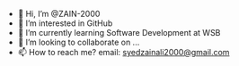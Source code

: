 - 👋 Hi, I’m @ZAIN-2000
- 👀 I’m interested in GitHub
- 🌱 I’m currently learning Software Development at WSB
- 💞️ I’m looking to collaborate on ...
- 📫 How to reach me? email: syedzainali2000@gmail.com

<!---
ZAIN-2000/ZAIN-2000 is a ✨ special ✨ repository because its `README.md` (this file) appears on your GitHub profile.
You can click the Preview link to take a look at your changes.
--->
